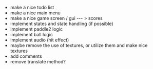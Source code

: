 - make a nice todo list
- make a nice main menu
- make a nice game screen / gui
--- > scores
- implement states and state handling (if possible)
- implement paddle2 logic
- implement ball logic
- implement audio (hit effect)
- maybe remove the use of textures, or utilize them and make nice textures
- add comments
- remove translate method?
